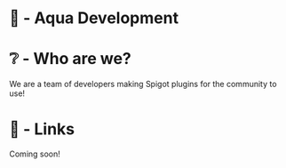 # 👾 - Aqua Development
# ❔ - Who are we?
We are a team of developers making Spigot plugins
for the community to use!
# 🔗 - Links
Coming soon!
